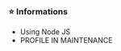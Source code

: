 [](https://cdn.discordapp.com/attachments/780456202298720276/810599985947082822/README.MD_Photo_3.png)

### ⭐️ Informations 
- Using Node JS
- PROFILE IN MAINTENANCE

